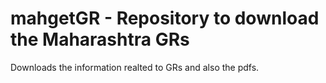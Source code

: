 # mahgetGR - Repository to download the Maharashtra GRs

Downloads the information realted to GRs and also the pdfs.

